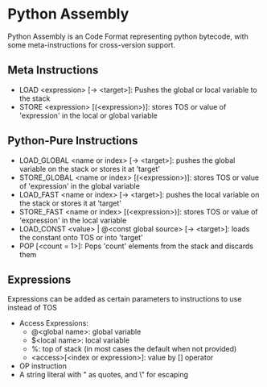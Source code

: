 
# Python Assembly

Python Assembly is an Code Format representing python bytecode, with some meta-instructions
for cross-version support.

## Meta Instructions

* LOAD \<expression> [-> \<target>]: Pushes the global or local variable to the stack
* STORE \<expression> [(\<expression>)]: stores TOS or value of 'expression' in the local or global variable

## Python-Pure Instructions

* LOAD_GLOBAL \<name or index> [-> \<target>]: pushes the global variable on the stack or stores it at 'target'
* STORE_GLOBAL \<name or index> [(\<expression>)]: stores TOS or value of 'expression' in the global variable
* LOAD_FAST \<name or index> [-> \<target>]: pushes the local variable on the stack or stores it at 'target'
* STORE_FAST \<name or index> [(\<expression>)]: stores TOS or value of 'expression' in the local variable
* LOAD_CONST \<value> | @\<const global source> [-> \<target>]: loads the constant onto TOS or into 'target'
* POP [<count = 1>]: Pops 'count' elements from the stack and discards them

## Expressions

Expressions can be added as certain parameters to instructions to use instead of TOS

- Access Expressions:
  - @\<global name>: global variable
  - $\<local name>: local variable
  - %: top of stack (in most cases the default when not provided)
  - \<access>[\<index or expression>]: value by [] operator
- OP instruction
- A string literal with " as quotes, and \\" for escaping
